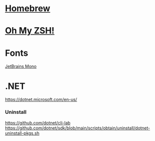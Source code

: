 # [Homebrew](https://brew.sh/)

# [Oh My ZSH!](https://ohmyz.sh/)

# Fonts
[JetBrains Mono](https://www.jetbrains.com/lp/mono/)

# .NET
https://dotnet.microsoft.com/en-us/

### Uninstall
https://github.com/dotnet/cli-lab
https://github.com/dotnet/sdk/blob/main/scripts/obtain/uninstall/dotnet-uninstall-pkgs.sh